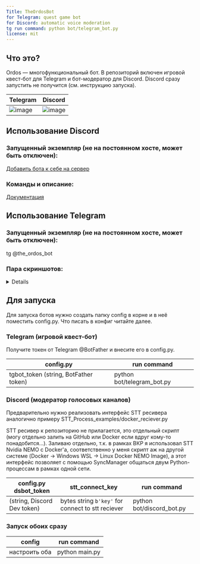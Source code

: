 ```yaml
---
Title: TheOrdosBot
for Telegram: quest game bot 
for Discord: automatic voice moderation
tg run command: python bot/telegram_bot.py
license: mit
---
```


## Что это?
Ordos — многофункциональный бот.
В репозиторий включен игровой квест-бот для Telegram и бот-модератор для Discord. Discord сразу запустить не получится (см. инструкцию запуска).

|Telegram|Discord|
|---|---|
|![image](https://github.com/3ndetz/Ordos/assets/30196290/d29a8eac-51d0-456a-a3c3-2ff0faae6b9a)|![image](https://github.com/3ndetz/Ordos/assets/30196290/fb3210ba-3dae-4303-ada1-ce6409a6981c)|


## Использование Discord

### Запущенный экземпляр (не на постоянном хосте, может быть отключен):
[Добавить бота к себе на сервер](https://discord.com/api/oauth2/authorize?client_id=1192729753392787456&permissions=8&scope=bot)

### Команды и описание:
[Документация](https://docs.google.com/document/d/1nsf2yZxk8Er3l-1EAKF9AaUWm_-bOYJf4Jv_lLzM5sg/edit)

## Использование Telegram

### Запущенный экземпляр (не на постоянном хосте, может быть отключен):
tg @the_ordos_bot

### Пара скриншотов:
<details>
  
  1.
  ![image](https://github.com/3ndetz/Ordos/assets/30196290/9ee9d6e3-0b64-4f80-9d22-c40b1d8b52b4)
  
  2.
  ![image](https://github.com/3ndetz/Ordos/assets/30196290/6f854295-6a78-4ec3-8a4d-7af952c39f6f)

  3.
  ![image](https://github.com/3ndetz/Ordos/assets/30196290/fbd46f58-43c5-45b5-95f4-5914362ff4e8)

  4.
  ![image](https://github.com/3ndetz/Ordos/assets/30196290/71c7d00f-635d-4b4b-ab9b-220849be0ad5)

</details>

## Для запуска
Для запуска ботов нужно создать папку config в корне и в неё поместить config.py.
Что писать в конфиг читайте далее.

### Telegram (игровой квест-бот)
Получите токен от Telegram @BotFather и внесите его в config.py.

| config.py | run command |
| --- | --- |
| tgbot_token (string, BotFather token) | python bot/telegram_bot.py |

### Discord (модератор голосовых каналов)

Предварительно нужно реализовать интерфейс STT ресивера аналогично примеру STT_Process_examples/docker_reciever.py

STT ресивер к репозиторию не прилагается, это отдельный скрипт (могу отдельно залить на GitHub или Docker если вдруг кому-то понадобится...).
Заливаю отдельно, т.к. в рамках ВКР я использовал STT Nvidia NEMO с Docker'a, соответственно у меня скрипт аж на другой системе (Docker -> Windows WSL -> Linux Docker NEMO Image), а этот интерфейс позволяет с помощью SyncManager общаться двум Python-процессам в рамках одной сети.


| config.py dsbot_token | stt_connect_key | run command |
| --- | --- | --- |
| (string, Discord Dev token)|bytes string ```b'key'``` for connect to stt reciever|python bot/discord_bot.py|

### Запуск обоих сразу

| config | run command |
| --- | --- |
| настроить оба | python main.py |
